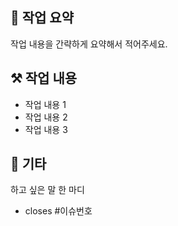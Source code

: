 ## 👻 작업 요약

작업 내용을 간략하게 요약해서 적어주세요.

## ⚒️ 작업 내용

* 작업 내용 1
* 작업 내용 2
* 작업 내용 3

## 🎸 기타

하고 싶은 말 한 마디

* closes #이슈번호
